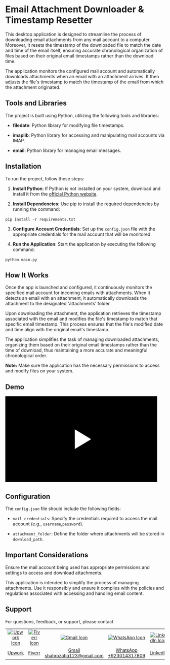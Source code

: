 
# Email Attachment Downloader & Timestamp Resetter

  

This desktop application is designed to streamline the process of downloading email attachments from any mail account to a computer. Moreover, it resets the timestamp of the downloaded file to match the date and time of the email itself, ensuring accurate chronological organization of files based on their original email timestamps rather than the download time.

  

The application monitors the configured mail account and automatically downloads attachments when an email with an attachment arrives. It then adjusts the file's timestamp to match the timestamp of the email from which the attachment originated.

  

## Tools and Libraries

  

The project is built using Python, utilizing the following tools and libraries:

  

-  **filedate**: Python library for modifying file timestamps.

-  **imaplib**: Python library for accessing and manipulating mail accounts via IMAP.

-  **email**: Python library for managing email messages.

  

## Installation

  

To run the project, follow these steps:

  

1.  **Install Python**: If Python is not installed on your system, download and install it from the [official Python website](https://www.python.org/).

2.  **Install Dependencies**: Use pip to install the required dependencies by running the command:

`pip install -r requirements.txt`

  

3.  **Configure Account Credentials**: Set up the `config.json` file with the appropriate credentials for the mail account that will be monitored.

  

4.  **Run the Application**: Start the application by executing the following command:

`python main.py`

  

## How It Works

  

Once the app is launched and configured, it continuously monitors the specified mail account for incoming emails with attachments. When it detects an email with an attachment, it automatically downloads the attachment to the designated 'attachments' folder.

  

Upon downloading the attachment, the application retrieves the timestamp associated with the email and modifies the file's timestamp to match that specific email timestamp. This process ensures that the file's modified date and time align with the original email's timestamp.

  

The application simplifies the task of managing downloaded attachments, organizing them based on their original email timestamps rather than the time of download, thus maintaining a more accurate and meaningful chronological order.

  

**Note:** Make sure the application has the necessary permissions to access and modify files on your system.

  

## Demo

[![Watch demo](https://raw.githubusercontent.com/ShahrozAtiq/linkedin-mass-accounts-creator/master/play.webp)](https://dl.dropboxusercontent.com/scl/fi/0kqpg8bk5bxt27l2v9284/imap-downloader.mp4?rlkey=hm83a2db0xc5ctpj9bzkzgtec)


  

## Configuration

  

The `config.json` file should include the following fields:

  

-  `mail_credentials`: Specify the credentials required to access the mail account (e.g., `username`,`password`).

-  `attachment_folder`: Define the folder where attachments will be stored in `download_path`.

  

## Important Considerations

  

Ensure the mail account being used has appropriate permissions and settings to access and download attachments.

  

This application is intended to simplify the process of managing attachments. Use it responsibly and ensure it complies with the policies and regulations associated with accessing and handling email content.

  

## Support

  

For questions, feedback, or support, please contact 
<table>
  <tr>
    <td align="center">
      <a href="https://www.upwork.com/freelancers/~01c437b099d917194b" title="View my Upwork profile">
        <img src="https://img.icons8.com/external-tal-revivo-shadow-tal-revivo/48/null/external-upwork-a-global-freelancing-platform-where-professionals-connect-and-collaborate-remotely-logo-shadow-tal-revivo.png" alt="Upwork Icon" width="60" height="60"/>
      </a>
    </td>
    <td align="center">
      <a href="https://www.fiverr.com/shahrozatiq" title="View my Fiverr profile">
        <img src="https://ml.globenewswire.com/Resource/Download/dcc91863-eeb0-4879-a556-9f7608b19744" alt="Fiverr Icon" width="60" height="60"/>
      </a>
    </td>
    <td align="center">
      <a href="mailto:shahrozatiq123@gmail.com" title="Send me an email">
        <img src="https://www.svgrepo.com/show/452213/gmail.svg" alt="Gmail Icon" height="60" width="60"/>
      </a>
    </td>
    <td align="center">
      <a href="https://wa.me/923014317809" title="Chat with me on WhatsApp">
        <img src="https://raw.githubusercontent.com/rahuldkjain/github-profile-readme-generator/master/src/images/icons/Social/whatsapp.svg" alt="WhatsApp Icon" height="60" width="60"/>
      </a>
    </td>
    <td align="center">
      <a href="https://linkedin.com/in/shahroz-atiq" title="Connect with me on LinkedIn">
        <img src="https://raw.githubusercontent.com/rahuldkjain/github-profile-readme-generator/master/src/images/icons/Social/linked-in-alt.svg" alt="LinkedIn Icon" height="60" width="60"/>
      </a>
    </td>
    <td align="center">
      <a href="https://instagram.com/shahahahahroz" title="Follow me on Instagram">
        <img src="https://raw.githubusercontent.com/rahuldkjain/github-profile-readme-generator/master/src/images/icons/Social/instagram.svg" alt="Instagram Icon" height="60" width="60"/>
      </a>
    </td>
  </tr>
  <tr>
    <td align="center">
      <a href="https://www.upwork.com/freelancers/~01c437b099d917194b">Upwork</a>
    </td>
    <td align="center">
      <a href="https://www.fiverr.com/shahrozatiq">Fiverr</a>
    </td>
    <td align="center">
      <a href="mailto:shahrozatiq123@gmail.com">Gmail<br>shahrozatiq123@gmail.com</a>
    </td>
    <td align="center">
      <a href="https://wa.me/923014317809">WhatsApp<br>+923014317809</a>
    </td>
    <td align="center">
      <a href="https://linkedin.com/in/shahroz-atiq">LinkedIn</a>
    </td>
    <td align="center">
      <a href="https://instagram.com/shahahahahroz">Instagram</a>
    </td>
  </tr>
</table>

